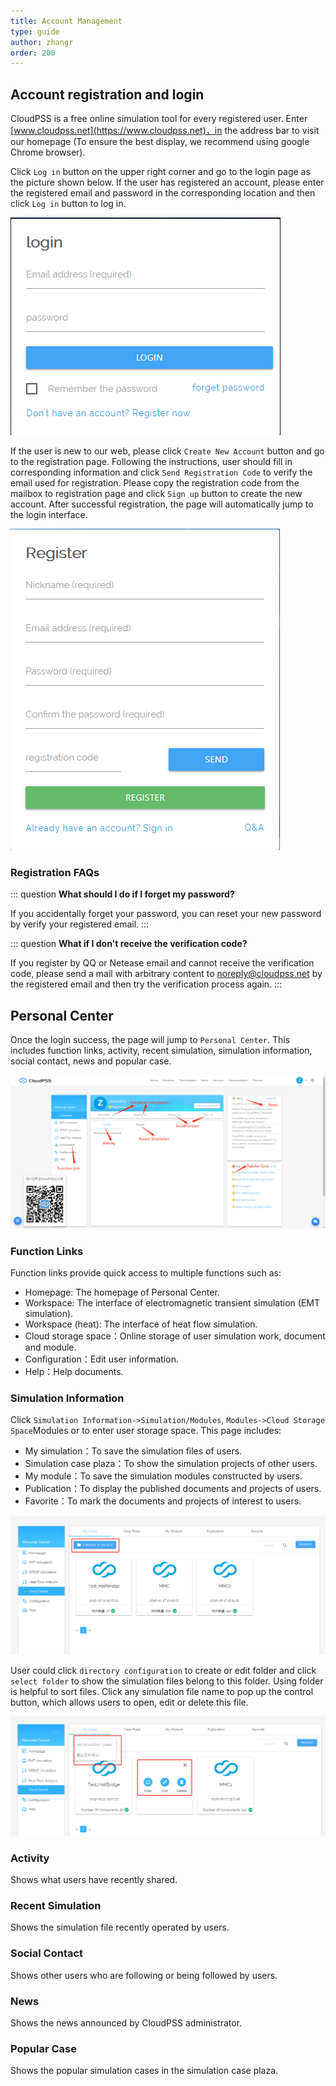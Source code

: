 ```yaml
---
title: Account Management
type: guide
author: zhangr
order: 200
---
```


## Account registration and login

CloudPSS is a free online simulation tool for every registered user. Enter [www.cloudpss.net](https://www.cloudpss.net)，in the address bar to visit our homepage (To ensure the best display, we recommend using google Chrome browser).

Click `Log in` button on the upper right corner and go to the login page as the picture shown below. If the user has registered an account, please enter the registered email and password in the corresponding location and then click `Log in` button to log in.

![Login Interface](User1/Z1.png "Login interface")

If the user is new to our web, please click `Create New Account` button and go to the registration page. Following the instructions, user should fill in corresponding information and click `Send Registration Code` to verify the email used for registration. Please copy the registration code from the mailbox to registration page and click `Sign up` button to create the new account. After successful registration, the page will automatically jump to the login interface.

![Registration interface](User1/Z2.png "Registration interface")


### Registration FAQs

::: question
**What should I do if I forget my password?**

If you accidentally forget your password, you can reset your new password by verify your registered email.
:::

::: question
**What if I don't receive the verification code?**

If you register by QQ or Netease email and cannot receive the verification code, please send a mail with arbitrary content to <noreply@cloudpss.net> by the registered email and then try the verification process again.
:::


## Personal Center

Once the login success, the page will jump to `Personal Center`. This includes function links, activity, recent simulation, simulation information, social contact, news and popular case.

![Interface of Personal Center](User1/Z3.png "Interface of Personal Center")

### Function Links

Function links provide quick access to multiple functions such as: 
+ Homepage: The homepage of Personal Center.
+ Workspace: The interface of electromagnetic transient simulation (EMT simulation).
+ Workspace (heat): The interface of heat flow simulation.
+ Cloud storage space：Online storage of user simulation work, document and module.
+ Configuration：Edit user information.
+ Help：Help documents.

### Simulation Information

Click `Simulation Information->Simulation/Modules`, `Modules->Cloud Storage Space`Modules or  to enter user storage space. This page includes:
+ My simulation：To save the simulation files of users.
+ Simulation case plaza：To show the simulation projects of other users.
+ My module：To save the simulation modules constructed by users.
+ Publication：To display the published documents and projects of users.
+ Favorite：To mark the documents and projects of interest to users.

![Interface 1 of the cloud storage space](User1/Z4.png "Interface 1 of the cloud storage space")

User could click `directory configuration` to create or edit folder and click `select folder` to show the simulation files belong to this folder. Using folder is helpful to sort files. Click any simulation file name to pop up the control button, which allows users to open, edit or delete this file.

![Interface 2 of the cloud storage space](User1/Z5.png "Interface 2 of the cloud storage space")

### Activity
 
Shows what users have recently shared. 

### Recent Simulation
	
Shows the simulation file recently operated by users.  
	
### Social Contact
	
Shows other users who are following or being followed by users.
	
### News
	
Shows the news announced by CloudPSS administrator.
	
### Popular Case
	
Shows the popular simulation cases in the simulation case plaza.

